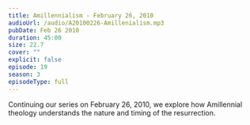 ```yaml
---
title: Amillennialism - February 26, 2010
audioUrl: /audio/A20100226-Amillenialism.mp3
pubDate: Feb 26 2010
duration: 45:00
size: 22.7
cover: ""
explicit: false
episode: 19
season: 3
episodeType: full
---
```

Continuing our series on February 26, 2010, we explore how Amillennial theology understands the nature and timing of the resurrection.
